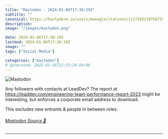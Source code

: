 ```yaml
---
title: "Mastodon - 2024-01-06T17:38:19Z"
subtitle: ""
canonical: https://hachyderm.io/users/mweagle/statuses/111710221075672900
description:
image: "/images/mastodon.png"

date: 2024-01-06T17:38:19Z
lastmod: 2024-01-06T17:38:19Z
image: ""
tags: ["Social Media"]

categories: ["mastodon"]
# generated: 2025-03-16T12:33:30-04:00
---
```

![Mastodon](/images/mastodon.png)

<p>Any followers with contacts at LeadDev? The report at <a href="https://leaddev.com/engineering-team-performance-report-2023" target="_blank" rel="nofollow noopener noreferrer" translate="no"><span class="invisible">https://</span><span class="ellipsis">leaddev.com/engineering-team-p</span><span class="invisible">erformance-report-2023</span></a> might be interesting, but enforces a corporate email address to download. </p><p>This excludes new entrants &amp; people in between roles.</p>


###### [Mastodon Source 🐘](https://hachyderm.io/@mweagle/111710221075672900)

___

